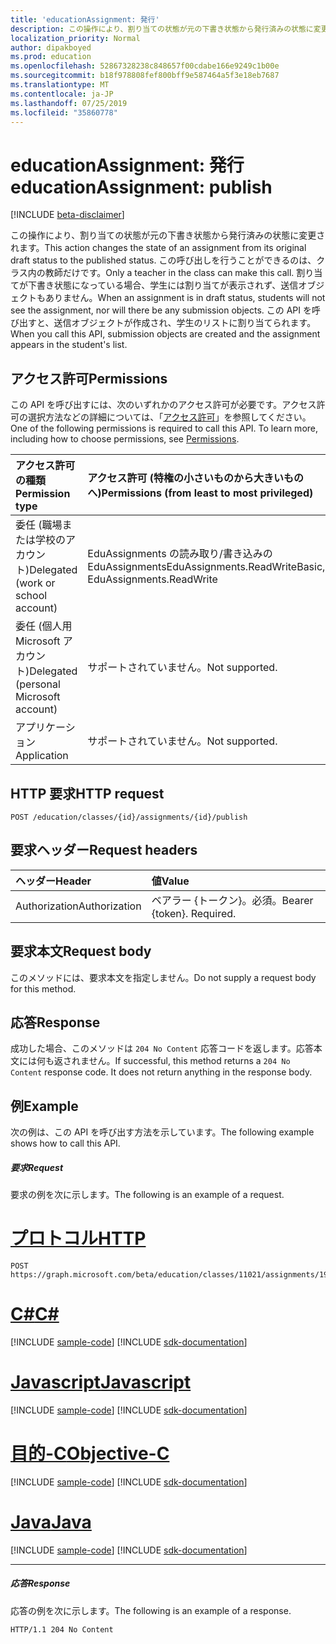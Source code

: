 ```yaml
---
title: 'educationAssignment: 発行'
description: この操作により、割り当ての状態が元の下書き状態から発行済みの状態に変更されます。 この呼び出しを行うことができるのは、クラス内の教師だけです。 割り当てが下書き状態になっている場合、学生には割り当てが表示されず、送信オブジェクトもありません。 この API を呼び出すと、送信オブジェクトが作成され、学生のリストに割り当てられます。
localization_priority: Normal
author: dipakboyed
ms.prod: education
ms.openlocfilehash: 52867328238c848657f00cdabe166e9249c1b00e
ms.sourcegitcommit: b18f978808fef800bff9e587464a5f3e18eb7687
ms.translationtype: MT
ms.contentlocale: ja-JP
ms.lasthandoff: 07/25/2019
ms.locfileid: "35860778"
---
```

# <a name="educationassignment-publish"></a><span data-ttu-id="a82dd-106">educationAssignment: 発行</span><span class="sxs-lookup"><span data-stu-id="a82dd-106">educationAssignment: publish</span></span>

[!INCLUDE [beta-disclaimer](../../includes/beta-disclaimer.md)]

<span data-ttu-id="a82dd-107">この操作により、割り当ての状態が元の下書き状態から発行済みの状態に変更されます。</span><span class="sxs-lookup"><span data-stu-id="a82dd-107">This action changes the state of an assignment from its original draft status to the published status.</span></span> <span data-ttu-id="a82dd-108">この呼び出しを行うことができるのは、クラス内の教師だけです。</span><span class="sxs-lookup"><span data-stu-id="a82dd-108">Only a teacher in the class can make this call.</span></span> <span data-ttu-id="a82dd-109">割り当てが下書き状態になっている場合、学生には割り当てが表示されず、送信オブジェクトもありません。</span><span class="sxs-lookup"><span data-stu-id="a82dd-109">When an assignment is in draft status, students will not see the assignment, nor will there be any submission objects.</span></span> <span data-ttu-id="a82dd-110">この API を呼び出すと、送信オブジェクトが作成され、学生のリストに割り当てられます。</span><span class="sxs-lookup"><span data-stu-id="a82dd-110">When you call this API, submission objects are created and the assignment appears in the student's list.</span></span>

## <a name="permissions"></a><span data-ttu-id="a82dd-111">アクセス許可</span><span class="sxs-lookup"><span data-stu-id="a82dd-111">Permissions</span></span>
<span data-ttu-id="a82dd-p103">この API を呼び出すには、次のいずれかのアクセス許可が必要です。アクセス許可の選択方法などの詳細については、「[アクセス許可](/graph/permissions-reference)」を参照してください。</span><span class="sxs-lookup"><span data-stu-id="a82dd-p103">One of the following permissions is required to call this API. To learn more, including how to choose permissions, see [Permissions](/graph/permissions-reference).</span></span>

|<span data-ttu-id="a82dd-114">アクセス許可の種類</span><span class="sxs-lookup"><span data-stu-id="a82dd-114">Permission type</span></span>      | <span data-ttu-id="a82dd-115">アクセス許可 (特権の小さいものから大きいものへ)</span><span class="sxs-lookup"><span data-stu-id="a82dd-115">Permissions (from least to most privileged)</span></span>              |
|:--------------------|:---------------------------------------------------------|
|<span data-ttu-id="a82dd-116">委任 (職場または学校のアカウント)</span><span class="sxs-lookup"><span data-stu-id="a82dd-116">Delegated (work or school account)</span></span> |  <span data-ttu-id="a82dd-117">EduAssignments の読み取り/書き込みの EduAssignments</span><span class="sxs-lookup"><span data-stu-id="a82dd-117">EduAssignments.ReadWriteBasic, EduAssignments.ReadWrite</span></span>  |
|<span data-ttu-id="a82dd-118">委任 (個人用 Microsoft アカウント)</span><span class="sxs-lookup"><span data-stu-id="a82dd-118">Delegated (personal Microsoft account)</span></span> |  <span data-ttu-id="a82dd-119">サポートされていません。</span><span class="sxs-lookup"><span data-stu-id="a82dd-119">Not supported.</span></span>  |
|<span data-ttu-id="a82dd-120">アプリケーション</span><span class="sxs-lookup"><span data-stu-id="a82dd-120">Application</span></span> | <span data-ttu-id="a82dd-121">サポートされていません。</span><span class="sxs-lookup"><span data-stu-id="a82dd-121">Not supported.</span></span> | 

## <a name="http-request"></a><span data-ttu-id="a82dd-122">HTTP 要求</span><span class="sxs-lookup"><span data-stu-id="a82dd-122">HTTP request</span></span>
<!-- { "blockType": "ignored" } -->
```http
POST /education/classes/{id}/assignments/{id}/publish

```
## <a name="request-headers"></a><span data-ttu-id="a82dd-123">要求ヘッダー</span><span class="sxs-lookup"><span data-stu-id="a82dd-123">Request headers</span></span>
| <span data-ttu-id="a82dd-124">ヘッダー</span><span class="sxs-lookup"><span data-stu-id="a82dd-124">Header</span></span>       | <span data-ttu-id="a82dd-125">値</span><span class="sxs-lookup"><span data-stu-id="a82dd-125">Value</span></span> |
|:---------------|:--------|
| <span data-ttu-id="a82dd-126">Authorization</span><span class="sxs-lookup"><span data-stu-id="a82dd-126">Authorization</span></span>  | <span data-ttu-id="a82dd-p104">ベアラー {トークン}。必須。</span><span class="sxs-lookup"><span data-stu-id="a82dd-p104">Bearer {token}. Required.</span></span>  |

## <a name="request-body"></a><span data-ttu-id="a82dd-129">要求本文</span><span class="sxs-lookup"><span data-stu-id="a82dd-129">Request body</span></span>
<span data-ttu-id="a82dd-130">このメソッドには、要求本文を指定しません。</span><span class="sxs-lookup"><span data-stu-id="a82dd-130">Do not supply a request body for this method.</span></span>

## <a name="response"></a><span data-ttu-id="a82dd-131">応答</span><span class="sxs-lookup"><span data-stu-id="a82dd-131">Response</span></span>
<span data-ttu-id="a82dd-p105">成功した場合、このメソッドは `204 No Content` 応答コードを返します。応答本文には何も返されません。</span><span class="sxs-lookup"><span data-stu-id="a82dd-p105">If successful, this method returns a `204 No Content` response code. It does not return anything in the response body.</span></span>

## <a name="example"></a><span data-ttu-id="a82dd-134">例</span><span class="sxs-lookup"><span data-stu-id="a82dd-134">Example</span></span>
<span data-ttu-id="a82dd-135">次の例は、この API を呼び出す方法を示しています。</span><span class="sxs-lookup"><span data-stu-id="a82dd-135">The following example shows how to call this API.</span></span>
##### <a name="request"></a><span data-ttu-id="a82dd-136">要求</span><span class="sxs-lookup"><span data-stu-id="a82dd-136">Request</span></span>
<span data-ttu-id="a82dd-137">要求の例を次に示します。</span><span class="sxs-lookup"><span data-stu-id="a82dd-137">The following is an example of a request.</span></span>

# <a name="httptabhttp"></a>[<span data-ttu-id="a82dd-138">プロトコル</span><span class="sxs-lookup"><span data-stu-id="a82dd-138">HTTP</span></span>](#tab/http)
<!-- {
  "blockType": "request",
  "name": "educationassignment_publish"
}-->
```http
POST https://graph.microsoft.com/beta/education/classes/11021/assignments/19002/publish
```
# <a name="ctabcsharp"></a>[<span data-ttu-id="a82dd-139">C#</span><span class="sxs-lookup"><span data-stu-id="a82dd-139">C#</span></span>](#tab/csharp)
[!INCLUDE [sample-code](../includes/snippets/csharp/educationassignment-publish-csharp-snippets.md)]
[!INCLUDE [sdk-documentation](../includes/snippets/snippets-sdk-documentation-link.md)]

# <a name="javascripttabjavascript"></a>[<span data-ttu-id="a82dd-140">Javascript</span><span class="sxs-lookup"><span data-stu-id="a82dd-140">Javascript</span></span>](#tab/javascript)
[!INCLUDE [sample-code](../includes/snippets/javascript/educationassignment-publish-javascript-snippets.md)]
[!INCLUDE [sdk-documentation](../includes/snippets/snippets-sdk-documentation-link.md)]

# <a name="objective-ctabobjc"></a>[<span data-ttu-id="a82dd-141">目的-C</span><span class="sxs-lookup"><span data-stu-id="a82dd-141">Objective-C</span></span>](#tab/objc)
[!INCLUDE [sample-code](../includes/snippets/objc/educationassignment-publish-objc-snippets.md)]
[!INCLUDE [sdk-documentation](../includes/snippets/snippets-sdk-documentation-link.md)]

# <a name="javatabjava"></a>[<span data-ttu-id="a82dd-142">Java</span><span class="sxs-lookup"><span data-stu-id="a82dd-142">Java</span></span>](#tab/java)
[!INCLUDE [sample-code](../includes/snippets/java/educationassignment-publish-java-snippets.md)]
[!INCLUDE [sdk-documentation](../includes/snippets/snippets-sdk-documentation-link.md)]

---


##### <a name="response"></a><span data-ttu-id="a82dd-143">応答</span><span class="sxs-lookup"><span data-stu-id="a82dd-143">Response</span></span>
<span data-ttu-id="a82dd-144">応答の例を次に示します。</span><span class="sxs-lookup"><span data-stu-id="a82dd-144">The following is an example of a response.</span></span> 

<!-- {
  "blockType": "response",
  "truncated": true,
  "@odata.type": "microsoft.graph.educationAssignment"
} -->
```http
HTTP/1.1 204 No Content
```

<!-- uuid: 8fcb5dbc-d5aa-4681-8e31-b001d5168d79
2015-10-25 14:57:30 UTC -->
<!--
{
  "type": "#page.annotation",
  "description": "educationAssignment: publish",
  "keywords": "",
  "section": "documentation",
  "tocPath": "",
  "suppressions": [
  ]
}
-->
